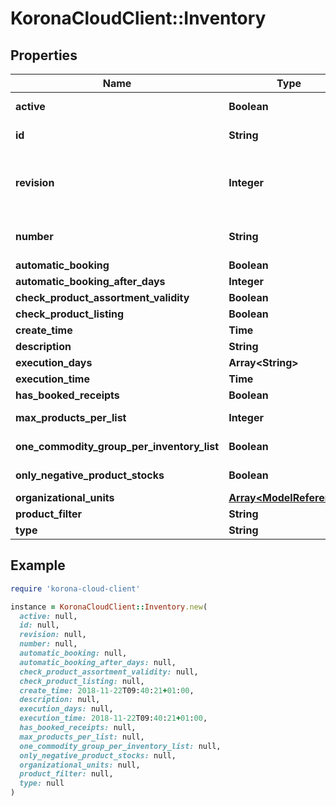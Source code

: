 # KoronaCloudClient::Inventory

## Properties

| Name | Type | Description | Notes |
| ---- | ---- | ----------- | ----- |
| **active** | **Boolean** | indicates whether the object is active for use or not | [optional][readonly] |
| **id** | **String** | global object uuid (xxxxxxxx-xxxx-xxxx-xxxx-xxxxxxxxxxxx) | [optional] |
| **revision** | **Integer** | the revision number of the object. revision numbers are unique per object-type. there is is no object of the same type with identical revision numbers. | [optional][readonly] |
| **number** | **String** | number of the object, like it is set in backoffice; will be removed when active&#x3D;false | [optional] |
| **automatic_booking** | **Boolean** |  | [optional] |
| **automatic_booking_after_days** | **Integer** | only if isAutomaticBooking&#x3D;true | [optional] |
| **check_product_assortment_validity** | **Boolean** |  | [optional] |
| **check_product_listing** | **Boolean** |  | [optional] |
| **create_time** | **Time** | yyyy-MM-dd&#39;T&#39;HH:mm:ssXXX | [optional] |
| **description** | **String** |  | [optional] |
| **execution_days** | **Array&lt;String&gt;** |  | [optional] |
| **execution_time** | **Time** | yyyy-MM-dd&#39;T&#39;HH:mm:ssXXX | [optional] |
| **has_booked_receipts** | **Boolean** |  | [optional][readonly] |
| **max_products_per_list** | **Integer** | only if type&#x3D;ANNUAL_INVENTORY | INVENTORY_IRREGULARITY | [optional] |
| **one_commodity_group_per_inventory_list** | **Boolean** | only if type&#x3D;ANNUAL_INVENTORY | INVENTORY_IRREGULARITY | [optional] |
| **only_negative_product_stocks** | **Boolean** | only if type&#x3D;INVENTORY_IRREGULARITY | [optional] |
| **organizational_units** | [**Array&lt;ModelReference&gt;**](ModelReference.md) |  | [optional] |
| **product_filter** | **String** |  | [optional] |
| **type** | **String** |  | [optional] |

## Example

```ruby
require 'korona-cloud-client'

instance = KoronaCloudClient::Inventory.new(
  active: null,
  id: null,
  revision: null,
  number: null,
  automatic_booking: null,
  automatic_booking_after_days: null,
  check_product_assortment_validity: null,
  check_product_listing: null,
  create_time: 2018-11-22T09:40:21+01:00,
  description: null,
  execution_days: null,
  execution_time: 2018-11-22T09:40:21+01:00,
  has_booked_receipts: null,
  max_products_per_list: null,
  one_commodity_group_per_inventory_list: null,
  only_negative_product_stocks: null,
  organizational_units: null,
  product_filter: null,
  type: null
)
```

